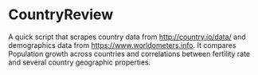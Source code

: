 # CountryReview
A quick script that scrapes country data from http://country.io/data/ and demographics data from https://www.worldometers.info. It compares Population growth across countries and correlations between fertility rate and several country geographic properties.
